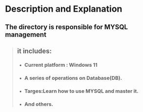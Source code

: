 # Description and Explanation
## The directory is responsible for MYSQL management
> ## it includes:
>- ### Current platform : Windows 11
>- ### A series of operations on Database(DB).
>- ### Targes:Learn how to use MYSQL and master it.
>- ### And others.
